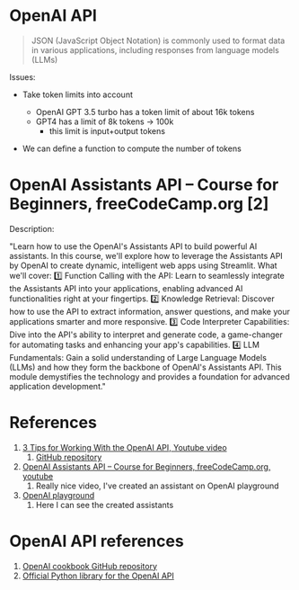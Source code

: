 # OpenAI API
> JSON (JavaScript Object Notation) is commonly used to format data in various applications, including responses from language models (LLMs)

Issues:
- Take token limits into account
  - OpenAI GPT 3.5 turbo has a token limit of about 16k tokens
  - GPT4 has a limit of 8k tokens -> 100k
    - this limit is input+output tokens

- We can define a function to compute the number of tokens

# OpenAI Assistants API – Course for Beginners, freeCodeCamp.org [2]
Description:

"Learn how to use the OpenAI's Assistants API to build powerful AI assistants. In this course, we'll explore how to leverage the Assistants API by OpenAI to create dynamic, intelligent web apps using Streamlit. 
What we'll cover:
1️⃣ Function Calling with the API: Learn to seamlessly integrate the Assistants API into your applications, enabling advanced AI functionalities right at your fingertips.
2️⃣ Knowledge Retrieval: Discover how to use the API to extract information, answer questions, and make your applications smarter and more responsive.
3️⃣ Code Interpreter Capabilities: Dive into the API's ability to interpret and generate code, a game-changer for automating tasks and enhancing your app's capabilities.
4️⃣ LLM Fundamentals: Gain a solid understanding of Large Language Models (LLMs) and how they form the backbone of OpenAI's Assistants API. This module demystifies the technology and provides a foundation for advanced application development."

# References
1. [3 Tips for Working With the OpenAI API, Youtube video](https://www.youtube.com/watch?v=6NShYzAV1Lo)
   1. [GitHub repository](https://github.com/ArjanCodes/examples/tree/main/2024/tuesday_tips/openai)
2. [OpenAI Assistants API – Course for Beginners, freeCodeCamp.org, youtube](https://www.youtube.com/watch?v=qHPonmSX4Ms)
   1. Really nice video, I've created an assistant on OpenAI playground
3. [OpenAI playground](https://platform.openai.com/playground/chat?models=gpt-4o-mini)
   1. Here I can see the created assistants

# OpenAI API references
1. [OpenAI cookbook GitHub repository](https://github.com/openai/openai-cookbook)
2. [Official Python library for the OpenAI API](https://github.com/openai/openai-python)